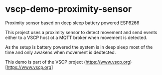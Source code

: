 # vscp-demo-proximity-sensor
Proximity sensor based on deep sleep battery powered ESP8266

This project uses a proximity sensor to detect movement and send events either to a VSCP host ot a MQTT broker when movement is detected.

As the setup is battery powered the system is in deep sleep most of the time and only awakens when movement is dedtected.

This demo is part of the VSCP project (https://www.vscp.org)[https://www.vscp.org]
